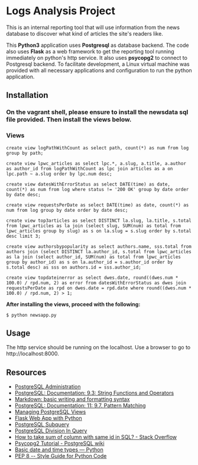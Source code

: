 # Logs Analysis Project

This is an internal reporting tool that will use information from the news database to discover what kind of articles the site's readers like.

This **Python3** application uses **Postgresql** as database backend. The code also uses **Flask** as a web framework to get the reporting tool running immediately on python's http service. It also uses **psycopg2** to connect to Postgresql backend. To facilitate development, a Linux virtual machine was provided with all necessary applications and configuration to run the python application.

## Installation

### On the vagrant shell, please ensure to install the newsdata sql file provided. Then install the views below.

### Views

```
create view logPathWithCount as select path, count(*) as num from log group by path;

create view lpwc_articles as select lpc.*, a.slug, a.title, a.author as author_id from logPathWithCount as lpc join articles as a on lpc.path ~ a.slug order by lpc.num desc;

create view datesWithErrorStatus as select DATE(time) as date, count(*) as num from log where status != '200 OK' group by date order by date desc;

create view requestsPerDate as select DATE(time) as date, count(*) as num from log group by date order by date desc;

create view top3articles as select DISTINCT la.slug, la.title, s.total from lpwc_articles as la join (select slug, SUM(num) as total from lpwc_articles group by slug) as s on la.slug = s.slug order by s.total desc limit 3;

create view authorsbypopularity as select authors.name, sss.total from authors join (select DISTINCT la.author_id, s.total from lpwc_articles as la join (select author_id, SUM(num) as total from lpwc_articles group by author_id) as s on la.author_id = s.author_id order by s.total desc) as sss on authors.id = sss.author_id;

create view topdateinerror as select dwes.date, round((dwes.num * 100.0) / rpd.num, 2) as error from datesWithErrorStatus as dwes join requestsPerDate as rpd on dwes.date = rpd.date where round((dwes.num * 100.0) / rpd.num, 2) > 1;
```

**After installing the views, proceed with the following:**

`$ python newsapp.py`

## Usage

The http service should be running on the localhost. Use a browser to go to http://localhost:8000.

## Resources

* <a href="http://www.postgresqltutorial.com/postgresql-administration/">PostgreSQL Administration</a>
* <a href="https://www.postgresql.org/docs/9.3/functions-string.html">PostgreSQL: Documentation: 9.3: String Functions and Operators</a>
* <a href="https://help.github.com/articles/basic-writing-and-formatting-syntax/">Markdown: basic writing and formatting syntax</a>
* <a href="https://www.postgresql.org/docs/current/functions-matching.html">PostgreSQL: Documentation: 11: 9.7. Pattern Matching</a>
* <a href="http://www.postgresqltutorial.com/managing-postgresql-views/">Managing PostgreSQL Views</a>
* <a href="https://pythonspot.com/flask-web-app-with-python/">Flask Web App with Python</a>
* <a href="http://www.postgresqltutorial.com/postgresql-subquery/">PostgreSQL Subquery</a>
* <a href="https://dba.stackexchange.com/questions/75622/postgresql-division-in-query-not-working">PostgreSQL Division In Query</a>
* <a href="https://stackoverflow.com/questions/12864467/how-to-take-sum-of-column-with-same-id-in-sql">How to take sum of column with same id in SQL? - Stack Overflow</a>
* <a href="https://wiki.postgresql.org/wiki/Psycopg2_Tutorial">Psycopg2 Tutorial - PostgreSQL wiki</a>
* <a href="https://docs.python.org/2/library/datetime.html">Basic date and time types — Python</a>
* <a href="https://www.python.org/dev/peps/pep-0008/">PEP 8 -- Style Guide for Python Code</a>
